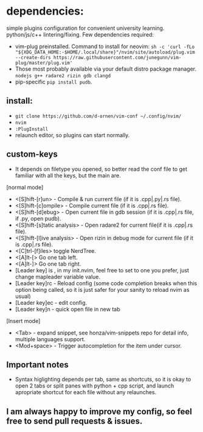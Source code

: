# dependencies:

simple plugins configuration for convenient university learning. python/js/c++ lintering/fixing. 
Few dependencies required:
* vim-plug preinstalled. Command to install for neovim:
`sh -c 'curl -fLo "${XDG_DATA_HOME:-$HOME/.local/share}"/nvim/site/autoload/plug.vim --create-dirs https://raw.githubusercontent.com/junegunn/vim-plug/master/plug.vim'`
* Those most probably available via your default distro package manager. `nodejs g++ radare2 rizin gdb clangd`
* pip-specific `pip install pudb`.

## install:
* `git clone https://github.com/d-ornen/vim-conf ~/.config/nvim/`
* `nvim`
* `:PlugInstall`
* relaunch editor, so plugins can start normally.

## custom-keys
* It depends on filetype you opened, so better read the conf file to get familiar with all the keys, but the main are.

 [normal mode]
* <[S]hift-[r]un> - Compile & run current file (if it is .cpp|.py|.rs file).
* <[S]hift-[c]ompile> - Compile current file (if it is .cpp|.rs file).
* <[S]hift-[d]ebug> - Open current file in gdb session (if it is .cpp|.rs file, if .py, open pudb).
* <[S]hift-[s]tatic analysis> - Open radare2 for current file(if it is .cpp|.rs file).
* <[S]hift-[l]ive analysis> - Open rizin in debug mode for current file (if it is .cpp|.rs file).
* <[C]trl-[f]iles> toggle NerdTree.
* <[A]lt-[> Go one tab left.
* <[A]lt-]> Go one tab right.
* [Leader key] is , in my init.nvim, feel free to set to one you prefer, just change mapleader variable value.
* [Leader key]rc - Reload config (some code completion breaks when this option being called, so it is just safer for your sanity to reload nvim as usual)
* [Leader key]ec - edit config.
* [Leader key]n - quick open file in new tab

 [Insert mode]
* <Tab\> - expand snippet, see honza/vim-snippets repo for detail info, multiple languages support.
* <Mod+space> - Trigger autocompletion for the item under cursor.
## Important notes
* Syntax higlighting depends per tab, same as shortcuts, so it is okay to open 2 tabs or split panes with python + cpp script, and launch apropriate shortcut for each file without any relaunches.
## I am always happy to improve my config, so feel free to send pull requests & issues.
